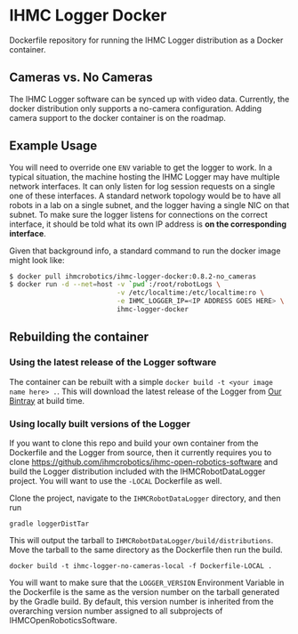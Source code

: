 # IHMC Logger Docker

Dockerfile repository for running the IHMC Logger distribution as a Docker container.

## Cameras vs. No Cameras

The IHMC Logger software can be synced up with video data. Currently, the docker distribution only supports a no-camera configuration. Adding camera support to the docker container is on the roadmap.

## Example Usage

You will need to override one `ENV` variable to get the logger to work. In a typical situation, the machine hosting the IHMC Logger may have multiple network interfaces. It can only listen for log session requests on a single one of these interfaces. A standard network topology would be to have all robots in a lab on a single subnet, and the logger having a single NIC on that subnet. To make sure the logger listens for connections on the correct interface, it should be told what its own IP address is **on the corresponding interface**.

Given that background info, a standard command to run the docker image might look like:

```bash
$ docker pull ihmcrobotics/ihmc-logger-docker:0.8.2-no_cameras
$ docker run -d --net=host -v `pwd`:/root/robotLogs \
                           -v /etc/localtime:/etc/localtime:ro \
                           -e IHMC_LOGGER_IP=<IP ADDRESS GOES HERE> \
                           ihmc-logger-docker
```

## Rebuilding the container

### Using the latest release of the Logger software

The container can be rebuilt with a simple `docker build -t <your image name here> .`. This will download the latest release of the Logger from [Our Bintray](https://bintray.com/ihmcrobotics/distributions/IHMCLogger/view) at build time.

### Using locally built versions of the Logger

If you want to clone this repo and build your own container from the Dockerfile and the Logger from source, then it currently requires you to clone https://github.com/ihmcrobotics/ihmc-open-robotics-software and build the Logger distribution included with the IHMCRobotDataLogger project. You will want to use the `-LOCAL` Dockerfile as well.

Clone the project, navigate to the `IHMCRobotDataLogger` directory, and then run

    gradle loggerDistTar

This will output the tarball to `IHMCRobotDataLogger/build/distributions`. Move the tarball to the same directory as the Dockerfile then run the build.

    docker build -t ihmc-logger-no-cameras-local -f Dockerfile-LOCAL .

You will want to make sure that the `LOGGER_VERSION` Environment Variable in the Dockerfile is the same as the version number on the tarball generated by the Gradle build. By default, this version number is inherited from the overarching version number assigned to all subprojects of IHMCOpenRoboticsSoftware.
